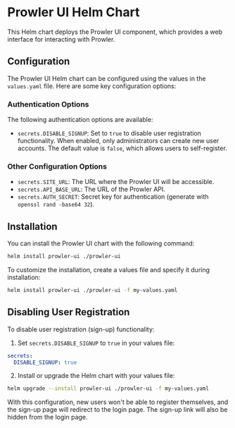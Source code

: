 # Prowler UI Helm Chart

This Helm chart deploys the Prowler UI component, which provides a web interface for interacting with Prowler.

## Configuration

The Prowler UI Helm chart can be configured using the values in the `values.yaml` file. Here are some key configuration options:

### Authentication Options

The following authentication options are available:

- `secrets.DISABLE_SIGNUP`: Set to `true` to disable user registration functionality. When enabled, only administrators can create new user accounts. The default value is `false`, which allows users to self-register.

### Other Configuration Options

- `secrets.SITE_URL`: The URL where the Prowler UI will be accessible.
- `secrets.API_BASE_URL`: The URL of the Prowler API.
- `secrets.AUTH_SECRET`: Secret key for authentication (generate with `openssl rand -base64 32`).

## Installation

You can install the Prowler UI chart with the following command:

```bash
helm install prowler-ui ./prowler-ui
```

To customize the installation, create a values file and specify it during installation:

```bash
helm install prowler-ui ./prowler-ui -f my-values.yaml
```

## Disabling User Registration

To disable user registration (sign-up) functionality:

1. Set `secrets.DISABLE_SIGNUP` to `true` in your values file:

```yaml
secrets:
  DISABLE_SIGNUP: true
```

2. Install or upgrade the Helm chart with your values file:

```bash
helm upgrade --install prowler-ui ./prowler-ui -f my-values.yaml
```

With this configuration, new users won't be able to register themselves, and the sign-up page will redirect to the login page. The sign-up link will also be hidden from the login page.
